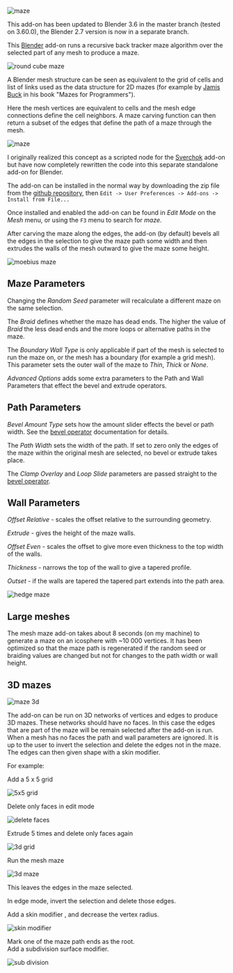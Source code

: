 ![maze](./images/maze.png)

This add-on has been updated to Blender 3.6 in the master branch (tested on 3.60.0), the Blender 2.7 version is now in a separate branch.

This [Blender](https://www.blender.org/) add-on runs a recursive back tracker maze algorithm over the selected part of any mesh to produce a maze.

![round cube maze](./images/mesh_maze_screenshot.png)

A Blender mesh structure can be seen as equivalent to the grid of cells and list of links used as the data structure for 2D mazes (for example by [Jamis Buck](http://weblog.jamisbuck.org/2011/2/7/maze-generation-algorithm-recap) in his book "Mazes for Programmers").

Here the mesh vertices are equivalent to cells and the mesh edge connections define the cell neighbors. A maze carving function can then return a subset of the edges that define the path of a maze through the mesh.

![maze](./images/maze__2D_simple_02_012.png)

I originally realized this concept as a scripted node for the [Sverchok](http://nikitron.cc.ua/sverchok_en.html) add-on but have now completely rewritten the code into this separate standalone add-on for Blender.

The add-on can be installed in the normal way by downloading the zip file from the [github repository](https://github.com/elfnor/mesh_maze), then `Edit -> User Preferences -> Add-ons -> Install from File...`

Once installed and enabled the add-on can be found in *Edit Mode* on the *Mesh* menu, or using the `F3` menu to search for *maze*.

After carving the maze along the edges, the add-on (by default) bevels all the edges in the selection to give the maze path some width and then extrudes the walls of the mesh outward to give the maze some height.

![moebius maze](./images/moebius_02_003.png)

## Maze Parameters

Changing the *Random Seed* parameter will recalculate a different maze on the same selection.

The *Braid* defines whether the maze has dead ends. The higher the value of *Braid* the less dead ends and the more loops or alternative paths in the maze.

The *Boundary Wall Type* is only applicable if part of the mesh is selected to run the maze on, or the mesh has a boundary (for example a grid mesh). This parameter sets the outer wall of the maze to *Thin*, *Thick* or *None*.

*Advanced Options* adds some extra parameters to the Path and Wall Parameters that effect the bevel and extrude operators.

## Path Parameters

*Bevel Amount Type* sets how the amount slider effects the bevel or path width. See the [bevel operator]() documentation for details.

The *Path Width* sets the width of the path. If set to zero only the edges of the maze within the original mesh are selected, no bevel or extrude takes place.

The *Clamp Overlay* and *Loop Slide* parameters are passed straight to the [bevel operator]().

## Wall Parameters

*Offset Relative* - scales the offset relative to the surrounding geometry.

*Extrude* - gives the height of the maze walls.

*Offset Even* - scales the offset to give more even thickness to the top width of the walls.

*Thickness* - narrows the top of the wall to give a tapered profile.

*Outset* - if the walls are tapered the tapered part extends into the path area.

![hedge maze](./images/hedge_maze.png)

## Large meshes

The mesh maze add-on takes about 8 seconds (on my machine) to generate a maze on an icosphere with ~10 000 vertices. It has been optimized so that the maze path is regenerated if the random seed or braiding values are changed but not for changes to the path width or wall height.

## 3D mazes

![maze 3d](./images/maze_3D.png)

The add-on can be run on 3D networks of vertices and edges to produce 3D mazes. These networks should have no faces. In this case the edges that are part of the maze will be remain selected after the add-on is run. When a mesh has no faces the path and wall parameters are ignored. It is up to the user to invert the selection and delete the edges not in the maze. The edges can then given shape with a skin modifier.

For example:

Add a 5 x 5 grid  

![5x5 grid](./images/image.png)

Delete only faces in edit mode  

![delete faces](./images/image(1).png)


Extrude 5 times and delete only faces again  

![3d grid](./images/image(2).png)

Run the mesh maze  

![3d maze](./images/image(3).png)

This leaves the edges in the maze selected.  


In edge mode, invert the selection and delete those edges.  

Add a skin modifier , and decrease the vertex radius.  

![skin modifier](./images/image(4).png)

Mark one of the maze path ends as the root.  
Add a subdivision surface modifier.  

![sub division](./images/image(5).png)




